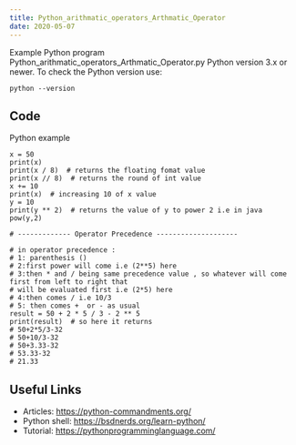 ```yaml
---
title: Python_arithmatic_operators_Arthmatic_Operator
date: 2020-05-07
---
```

Example Python program Python_arithmatic_operators_Arthmatic_Operator.py
Python version 3.x or newer.
To check the Python version use:

    python --version


## Code

Python example

    x = 50
    print(x)
    print(x / 8)  # returns the floating fomat value
    print(x // 8)  # returns the round of int value
    x += 10
    print(x)  # increasing 10 of x value
    y = 10
    print(y ** 2)  # returns the value of y to power 2 i.e in java pow(y,2)
    
    # ------------- Operator Precedence --------------------
    
    # in operator precedence :
    # 1: parenthesis ()
    # 2:first power will come i.e (2**5) here
    # 3:then * and / being same precedence value , so whatever will come first from left to right that
    # will be evaluated first i.e (2*5) here
    # 4:then comes / i.e 10/3
    # 5: then comes +  or - as usual
    result = 50 + 2 * 5 / 3 - 2 ** 5
    print(result)  # so here it returns
    # 50+2*5/3-32
    # 50+10/3-32
    # 50+3.33-32
    # 53.33-32
    # 21.33
    

## Useful Links

- Articles: https://python-commandments.org/
- Python shell: https://bsdnerds.org/learn-python/
- Tutorial: https://pythonprogramminglanguage.com/
